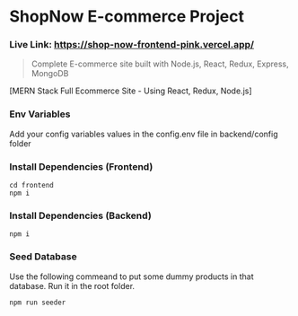 # ShopNow E-commerce Project

### Live Link: https://shop-now-frontend-pink.vercel.app/ 

> Complete E-commerce site built with Node.js, React, Redux, Express, MongoDB

 [MERN Stack Full Ecommerce Site - Using React, Redux, Node.js]
### Env Variables

Add your config variables values in the config.env file in backend/config folder

### Install Dependencies (Frontend)

```
cd frontend
npm i
```

### Install Dependencies (Backend)

```
npm i
```

### Seed Database

Use the following commeand to put some dummy products in that database.
Run it in the root folder.

```
npm run seeder
```
